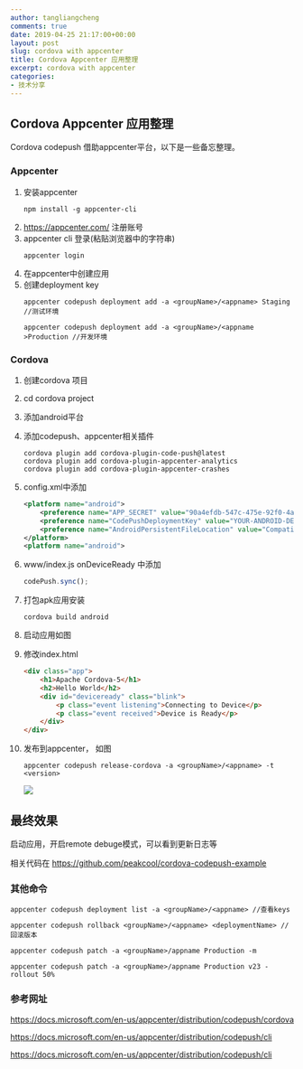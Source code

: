```yaml
---
author: tangliangcheng
comments: true
date: 2019-04-25 21:17:00+00:00
layout: post
slug: cordova with appcenter
title: Cordova Appcenter 应用整理
excerpt: cordova with appcenter
categories:
- 技术分享
---
```


## Cordova Appcenter 应用整理

Cordova codepush 借助appcenter平台，以下是一些备忘整理。

### Appcenter

1. 安装appcenter
    ```shell
    npm install -g appcenter-cli 
    ```
2. https://appcenter.com/ 注册账号
3. appcenter cli 登录(粘贴浏览器中的字符串)
    ```shell
    appcenter login
    ```
4. 在appcenter中创建应用
5. 创建deployment key
    ```shell
    appcenter codepush deployment add -a <groupName>/<appname> Staging //测试环境

    appcenter codepush deployment add -a <groupName>/<appname >Production //开发环境
    ```

### Cordova

1. 创建cordova 项目
2. cd cordova project
3. 添加android平台
4. 添加codepush、appcenter相关插件
    ```shell
    cordova plugin add cordova-plugin-code-push@latest
    cordova plugin add cordova-plugin-appcenter-analytics
    cordova plugin add cordova-plugin-appcenter-crashes
    ```
5. config.xml中添加
    ```xml
    <platform name="android"> 
        <preference name="APP_SECRET" value="90a4efdb-547c-475e-92f0-4a20a1526852" />
        <preference name="CodePushDeploymentKey" value="YOUR-ANDROID-DEPLOYMENT-KEY" />
        <preference name="AndroidPersistentFileLocation" value="Compatibility" />
    </platform>
    <platform name="android">
    ```
6. www/index.js onDeviceReady 中添加

    ```js
    codePush.sync();
    ```
7. 打包apk应用安装
    ```
    cordova build android
    ```
8. 启动应用如图
9. 修改index.html
    ```html
    <div class="app">
        <h1>Apache Cordova-5</h1>
        <h2>Hello World</h2>
        <div id="deviceready" class="blink">
            <p class="event listening">Connecting to Device</p>
            <p class="event received">Device is Ready</p>
        </div>
    </div>
    ```
10. 发布到appcenter， 如图
    ```shell
    appcenter codepush release-cordova -a <groupName>/<appname> -t <version>
    ```
    
    ![](https://ws3.sinaimg.cn/large/006tNc79gy1g2f8dnnde1j31s40u0adt.jpg)

## 最终效果

启动应用，开启remote debuge模式，可以看到更新日志等

相关代码在 https://github.com/peakcool/cordova-codepush-example


### 其他命令

```
appcenter codepush deployment list -a <groupName>/<appname> //查看keys

appcenter codepush rollback <groupName>/<appname> <deploymentName> //回滚版本

appcenter codepush patch -a <groupName>/appname Production -m

appcenter codepush patch -a <groupName>/appname Production v23 -rollout 50%
```

### 参考网址

https://docs.microsoft.com/en-us/appcenter/distribution/codepush/cordova

https://docs.microsoft.com/en-us/appcenter/distribution/codepush/cli

https://docs.microsoft.com/en-us/appcenter/distribution/codepush/cli

